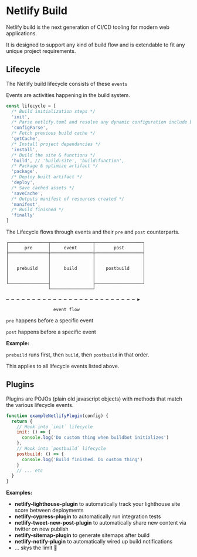 # Netlify Build

Netlify build is the next generation of CI/CD tooling for modern web applications.

It is designed to support any kind of build flow and is extendable to fit any unique project requirements.

## Lifecycle

The Netlify build lifecycle consists of these `events`

Events are activities happening in the build system.

```js
const lifecycle = [
  /* Build initialization steps */
  'init',
  /* Parse netlify.toml and resolve any dynamic configuration include build image if specified */
  'configParse',
  /* Fetch previous build cache */
  'getCache',
  /* Install project dependancies */
  'install',
  /* Build the site & functions */
  'build', // 'build:site', 'build:function',
  /* Package & optimize artifact */
  'package',
  /* Deploy built artifact */
  'deploy',
  /* Save cached assets */
  'saveCache',
  /* Outputs manifest of resources created */
  'manifest',
  /* Build finished */
  'finally'
]
```

The Lifecycle flows through events and their `pre` and `post` counterparts.

```
┌───────────────┬────────────────┬──────────────────┐
│      pre      │     event      │       post       │
├───────────────┼────────────────┼──────────────────┤
│               │                │                  │
│               │                │                  │
│   prebuild    │     build      │    postbuild     │
│               │                │                  │
│               │                │                  │
└───────────────┤                ├──────────────────┘
                └────────────────┘

━ ━ ━ ━ ━ ━ ━ ━ ━ ━ ━ ━ ━ ━ ━ ━ ━ ━ ━ ━ ━ ━ ━ ━ ━ ▶

                  event flow
```

`pre` happens before a specific event

`post` happens before a specific event

**Example:**

`prebuild` runs first, then `build`, then `postbuild` in that order.

This applies to all lifecycle events listed above.

## Plugins

Plugins are POJOs (plain old javascript objects) with methods that match the various lifecycle events.

```js
function exampleNetlifyPlugin(config) {
  return {
    // Hook into `init` lifecycle
    init: () => {
      console.log('Do custom thing when buildbot initializes')
    },
    // Hook into `postbuild` lifecycle
    postbuild: () => {
      console.log('Build finished. Do custom thing')
    }
    // ... etc
  }
}
```

**Examples:**

- **netlify-lighthouse-plugin** to automatically track your lighthouse site score between deployments
- **netlify-cypress-plugin** to automatically run integration tests
- **netlify-tweet-new-post-plugin** to automatically share new content via twitter on new publish
- **netlify-sitemap-plugin** to generate sitemaps after build
- **netlify-notify-plugin** to automatically wired up build notifications
- ... skys the limit 🌈
